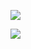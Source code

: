 ![](http://tobioka.net/wp-content/uploads/2012/11/iOS6ToolbarWithActionSheetExample.png)


![](http://tobioka.net/wp-content/uploads/2012/11/iOS6ToolbarWithActionSheetExample2.png)
